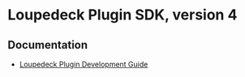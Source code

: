 # Loupedeck Plugin SDK, version 4

## Documentation

* [Loupedeck Plugin Development Guide](https://github.com/Loupedeck/LoupedeckPluginSdk4/wiki)
